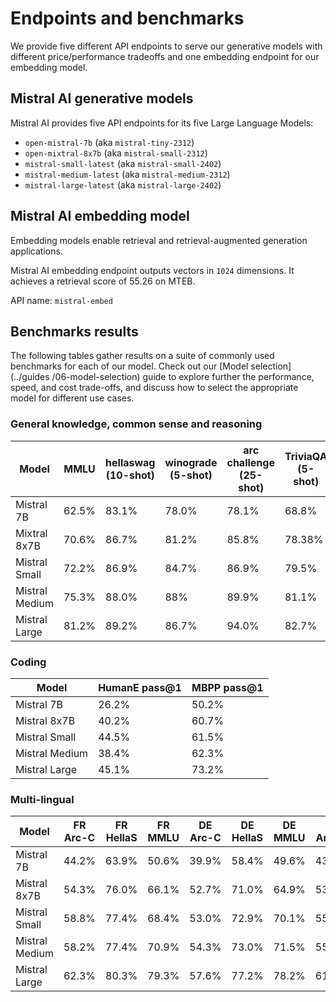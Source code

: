 # Endpoints and benchmarks

We provide five different API endpoints to serve our generative models with different price/performance tradeoffs and one embedding endpoint for our embedding model. 

## Mistral AI generative models

Mistral AI provides five API endpoints for its five Large Language Models:
- `open-mistral-7b` (aka `mistral-tiny-2312`)
- `open-mixtral-8x7b` (aka `mistral-small-2312`)
- `mistral-small-latest` (aka `mistral-small-2402`)
- `mistral-medium-latest` (aka `mistral-medium-2312`)
- `mistral-large-latest` (aka `mistral-large-2402`)

## Mistral AI embedding model
Embedding models enable retrieval and retrieval-augmented generation applications.

Mistral AI embedding endpoint outputs vectors in `1024` dimensions. It achieves a retrieval score of 55.26 on MTEB.

API name: `mistral-embed`

## Benchmarks results
The following tables gather results on a suite of  commonly used benchmarks for each of our model. Check out our [Model selection](../guides
/06-model-selection) guide to explore further the performance, speed, and cost trade-offs, and discuss how to select the appropriate model for different use cases.

### General knowledge, common sense and reasoning

| Model | MMLU | hellaswag (10-shot) | winograde (5-shot) | arc challenge (25-shot) | TriviaQA (5-shot) | TruthfulQA |
| --- | ---- | ---|---|---|---|---|
| Mistral 7B | 62.5% | 83.1% | 78.0% | 78.1% | 68.8% | 42.35% |
| Mixtral 8x7B | 70.6% | 86.7% | 81.2% | 85.8% | 78.38% | 47.5% |
| Mistral Small | 72.2% | 86.9% | 84.7% | 86.9% | 79.5% | 51.7% |
| Mistral Medium | 75.3% | 88.0% | 88% | 89.9% | 81.1% | 47% |
| Mistral Large | 81.2% | 89.2% | 86.7% | 94.0% | 82.7% | 50.6% |


### Coding

| Model | HumanE pass@1 | MBPP pass@1 |
| --- | ---- | ---|
| Mistral 7B | 26.2% | 50.2% |
| Mistral 8x7B | 40.2% | 60.7% |
| Mistral Small | 44.5% | 61.5% |
| Mistral Medium | 38.4% | 62.3% | 
| Mistral Large | 45.1% | 73.2% |


### Multi-lingual

| Model | FR Arc-C | FR HellaS | FR MMLU | DE Arc-C | DE HellaS | DE MMLU | ES Arc-C | ES HellaS | ES MMLU | IT Arc-C | IT HellaS | IT MMLU | 
| --- | ---- | --- | --- | ---- | --- | --- | ---- | --- | --- | ---- | --- | --- |
| Mistral 7B | 44.2% | 63.9% | 50.6% | 39.9% | 58.4% | 49.6% | 43.9% | 64.8% | 51.4% | 41.2% | 60.8% | 51.3% | 
| Mistral 8x7B | 54.3% | 76.0% | 66.1% | 52.7% | 71.0% | 64.9% | 53.7% | 76.3% | 67.5% | 51.1% | 72.9% | 65.9% |
| Mistral Small | 58.8% | 77.4% | 68.4% | 53.0% | 72.9% | 70.1% | 55.9% | 78.2% | 69.7% | 53.7% | 75.1% | 69.5% | 
| Mistral Medium | 58.2% | 77.4% | 70.9% | 54.3% | 73.0% | 71.5% | 55.4% | 77.6% | 72.5% | 52.8% | 75.1% | 70.9% | 
| Mistral Large | 62.3% | 80.3% | 79.3% | 57.6% | 77.2% | 78.2% | 61.7% | 81.9% | 79.7% | 60.3% | 77.8% | 78.9% | 

